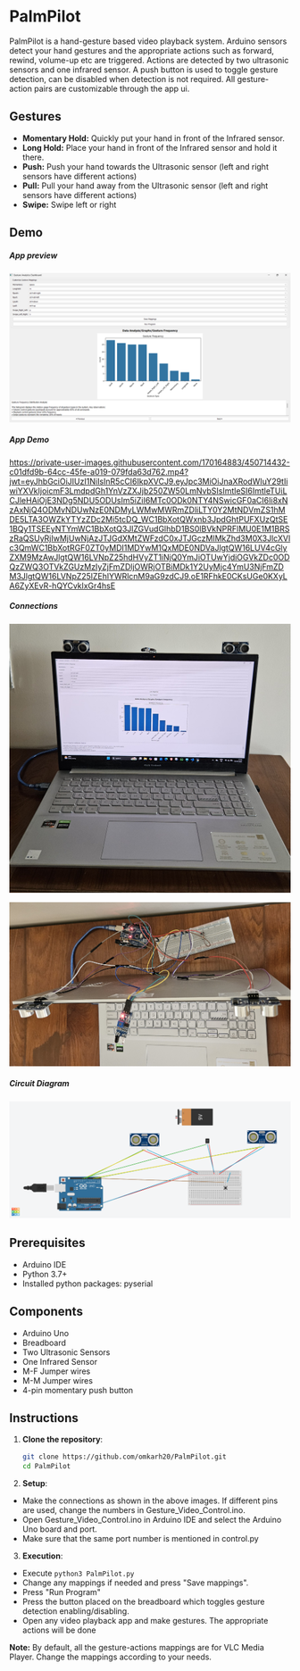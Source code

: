 # PalmPilot

PalmPilot is a hand-gesture based video playback system. Arduino sensors detect your hand gestures and the appropriate actions such as forward, rewind, volume-up etc are triggered. Actions are detected by two ultrasonic sensors and one infrared sensor. A push button is used to toggle gesture detection, can be disabled when detection is not required. All gesture-action pairs are customizable through the app ui.

## Gestures

- **Momentary Hold:** Quickly put your hand in front of the Infrared sensor.
- **Long Hold:** Place your hand in front of the Infrared sensor and hold it there.
- **Push:** Push your hand towards the Ultrasonic sensor (left and right sensors have different actions)
- **Pull:** Pull your hand away from the Ultrasonic sensor (left and right sensors have different actions)
- **Swipe:** Swipe left or right

## Demo

##### App preview
![App Preview](media/app_screenshot.png)

##### App Demo
https://private-user-images.githubusercontent.com/170164883/450714432-c01dfd9b-64cc-45fe-a019-079fda63d762.mp4?jwt=eyJhbGciOiJIUzI1NiIsInR5cCI6IkpXVCJ9.eyJpc3MiOiJnaXRodWIuY29tIiwiYXVkIjoicmF3LmdpdGh1YnVzZXJjb250ZW50LmNvbSIsImtleSI6ImtleTUiLCJleHAiOjE3NDg5NDU5ODUsIm5iZiI6MTc0ODk0NTY4NSwicGF0aCI6Ii8xNzAxNjQ4ODMvNDUwNzE0NDMyLWMwMWRmZDliLTY0Y2MtNDVmZS1hMDE5LTA3OWZkYTYzZDc2Mi5tcDQ_WC1BbXotQWxnb3JpdGhtPUFXUzQtSE1BQy1TSEEyNTYmWC1BbXotQ3JlZGVudGlhbD1BS0lBVkNPRFlMU0E1M1BRSzRaQSUyRjIwMjUwNjAzJTJGdXMtZWFzdC0xJTJGczMlMkZhd3M0X3JlcXVlc3QmWC1BbXotRGF0ZT0yMDI1MDYwM1QxMDE0NDVaJlgtQW16LUV4cGlyZXM9MzAwJlgtQW16LVNpZ25hdHVyZT1iNjQ0YmJiOTUwYjdiOGVkZDc0ODQzZWQ3OTVkZGUzMzIyZjFmZDljOWRjOTBiMDk1Y2UyMjc4YmU3NjFmZDM3JlgtQW16LVNpZ25lZEhlYWRlcnM9aG9zdCJ9.oE1RFhkE0CKsUGe0KXyLA6ZyXEvR-hQYCvklxGr4hsE

##### Connections
![Setup](media/setup.jpg)

![Connections](media/connections.jpg)

##### Circuit Diagram
![Circuit Diagram](media/circuit_diagram.png)

## Prerequisites

- Arduino IDE
- Python 3.7+
- Installed python packages: pyserial

## Components

- Arduino Uno
- Breadboard
- Two Ultrasonic Sensors
- One Infrared Sensor
- M-F Jumper wires
- M-M Jumper wires
- 4-pin momentary push button

## Instructions

1. **Clone the repository**:

   ```bash
   git clone https://github.com/omkarh20/PalmPilot.git
   cd PalmPilot
   ```

2. **Setup**:

- Make the connections as shown in the above images. If different pins are used, change the numbers in Gesture_Video_Control.ino.
- Open Gesture_Video_Control.ino in Arduino IDE and select the Arduino Uno board and port.
- Make sure that the same port number is mentioned in control.py

3. **Execution**:

- Execute `python3 PalmPilot.py`
- Change any mappings if needed and press "Save mappings".
- Press "Run Program"
- Press the button placed on the breadboard which toggles gesture detection enabling/disabling.
- Open any video playback app and make gestures. The appropriate actions will be done

**Note:** By default, all the gesture-actions mappings are for VLC Media Player. Change the mappings according to your needs.
